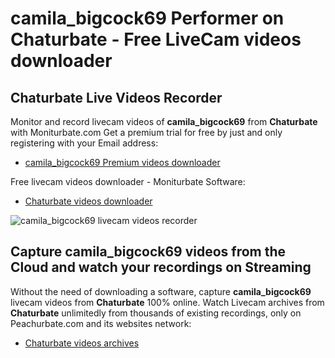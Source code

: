 # camila_bigcock69 Performer on Chaturbate - Free LiveCam videos downloader

## Chaturbate Live Videos Recorder

Monitor and record livecam videos of **camila_bigcock69** from **Chaturbate** with Moniturbate.com
Get a premium trial for free by just and only registering with your Email address:
* [camila_bigcock69 Premium videos downloader](https://moniturbate.com/request-demo-licence-key.html)

Free livecam videos downloader - Moniturbate Software:
* [Chaturbate videos downloader](https://moniturbate.com/moniturbate-download-software.html)

![camila_bigcock69 livecam videos recorder](https://peachurnet.com/templates/moniturbate-software.png)


## Capture camila_bigcock69 videos from the Cloud and watch your recordings on Streaming

Without the need of downloading a software, capture **camila_bigcock69** livecam videos from **Chaturbate** 100% online.
Watch Livecam archives from **Chaturbate** unlimitedly from thousands of existing recordings, only on Peachurbate.com and its websites network:
* [Chaturbate videos archives](https://peachurnet.com/)